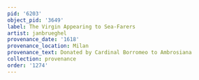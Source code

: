 ```yaml
---
pid: '6203'
object_pid: '3649'
label: The Virgin Appearing to Sea-Farers
artist: janbrueghel
provenance_date: '1618'
provenance_location: Milan
provenance_text: Donated by Cardinal Borromeo to Ambrosiana
collection: provenance
order: '1274'
---
```

